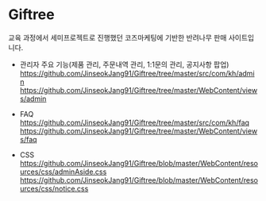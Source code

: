 # Giftree
교육 과정에서 세미프로젝트로 진행했던 코즈마케팅에 기반한 반려나무 판매 사이트입니다.

- 관리자 주요 기능(제품 관리, 주문내역 관리, 1:1문의 관리, 공지사항 팝업)
https://github.com/JinseokJang91/Giftree/tree/master/src/com/kh/admin
https://github.com/JinseokJang91/Giftree/tree/master/WebContent/views/admin

- FAQ
https://github.com/JinseokJang91/Giftree/tree/master/src/com/kh/faq
https://github.com/JinseokJang91/Giftree/tree/master/WebContent/views/faq

- CSS
https://github.com/JinseokJang91/Giftree/blob/master/WebContent/resources/css/adminAside.css
https://github.com/JinseokJang91/Giftree/blob/master/WebContent/resources/css/notice.css

